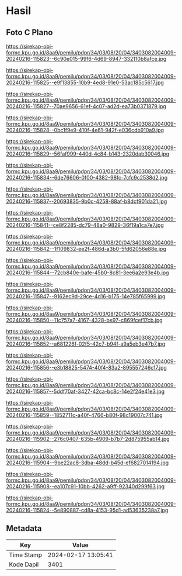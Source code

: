 # Hasil

## Foto C Plano

https://sirekap-obj-formc.kpu.go.id/8aa9/pemilu/pdpr/34/03/08/20/04/3403082004009-20240216-115823--6c90e015-99f6-4d69-8947-332110b8afce.jpg

https://sirekap-obj-formc.kpu.go.id/8aa9/pemilu/pdpr/34/03/08/20/04/3403082004009-20240216-115825--e9f13855-10b9-4ed8-91e0-53ac185c5617.jpg

https://sirekap-obj-formc.kpu.go.id/8aa9/pemilu/pdpr/34/03/08/20/04/3403082004009-20240216-115827--70ae9656-61ef-4c07-ad2d-ea73b0371879.jpg

https://sirekap-obj-formc.kpu.go.id/8aa9/pemilu/pdpr/34/03/08/20/04/3403082004009-20240216-115828--0bc1f9e9-410f-4e61-942f-e036cdb910a9.jpg

https://sirekap-obj-formc.kpu.go.id/8aa9/pemilu/pdpr/34/03/08/20/04/3403082004009-20240216-115829--56faf999-440d-4c84-b143-2320dab30046.jpg

https://sirekap-obj-formc.kpu.go.id/8aa9/pemilu/pdpr/34/03/08/20/04/3403082004009-20240216-115834--6de76606-0f00-4382-98fc-7cfc9c2538d2.jpg

https://sirekap-obj-formc.kpu.go.id/8aa9/pemilu/pdpr/34/03/08/20/04/3403082004009-20240216-115837--20693835-9b0c-4258-88af-b8dcf901da21.jpg

https://sirekap-obj-formc.kpu.go.id/8aa9/pemilu/pdpr/34/03/08/20/04/3403082004009-20240216-115841--ce8f2285-dc79-48a0-9829-36f19a1ca7e7.jpg

https://sirekap-obj-formc.kpu.go.id/8aa9/pemilu/pdpr/34/03/08/20/04/3403082004009-20240216-115842--1f109832-ee2f-486d-a3b0-5fd62056e88e.jpg

https://sirekap-obj-formc.kpu.go.id/8aa9/pemilu/pdpr/34/03/08/20/04/3403082004009-20240216-115844--72cb840e-bafe-45b0-8c81-3ee6a2e93e4b.jpg

https://sirekap-obj-formc.kpu.go.id/8aa9/pemilu/pdpr/34/03/08/20/04/3403082004009-20240216-115847--9162ec9d-29ce-4d16-b175-14e785f65999.jpg

https://sirekap-obj-formc.kpu.go.id/8aa9/pemilu/pdpr/34/03/08/20/04/3403082004009-20240216-115850--11c757a7-4167-4328-be97-c869fcef17cb.jpg

https://sirekap-obj-formc.kpu.go.id/8aa9/pemilu/pdpr/34/03/08/20/04/3403082004009-20240216-115852--a681226f-02f5-42c7-b94f-a9a5eb3e47b7.jpg

https://sirekap-obj-formc.kpu.go.id/8aa9/pemilu/pdpr/34/03/08/20/04/3403082004009-20240216-115856--e3b18825-5474-40f4-83a2-895557246c17.jpg

https://sirekap-obj-formc.kpu.go.id/8aa9/pemilu/pdpr/34/03/08/20/04/3403082004009-20240216-115857--5ddf70af-3427-42ca-bc8c-14e2f24e41e3.jpg

https://sirekap-obj-formc.kpu.go.id/8aa9/pemilu/pdpr/34/03/08/20/04/3403082004009-20240216-115859--1852711c-a40f-4766-b80f-98c19007c741.jpg

https://sirekap-obj-formc.kpu.go.id/8aa9/pemilu/pdpr/34/03/08/20/04/3403082004009-20240216-115902--276c0407-635b-4909-b7b7-2d875955ab14.jpg

https://sirekap-obj-formc.kpu.go.id/8aa9/pemilu/pdpr/34/03/08/20/04/3403082004009-20240216-115904--9be22ac8-3dba-48dd-b45d-ef6827014194.jpg

https://sirekap-obj-formc.kpu.go.id/8aa9/pemilu/pdpr/34/03/08/20/04/3403082004009-20240216-115908--ea107c91-10bb-4262-a9ff-92340d299f63.jpg

https://sirekap-obj-formc.kpu.go.id/8aa9/pemilu/pdpr/34/03/08/20/04/3403082004009-20240216-115824--5e890887-cd8a-4153-95d1-ad53635238a7.jpg


## Metadata

| Key        | Value               |
| ---------- | ------------------- |
| Time Stamp | 2024-02-17 13:05:41 |
| Kode Dapil | 3401                |



